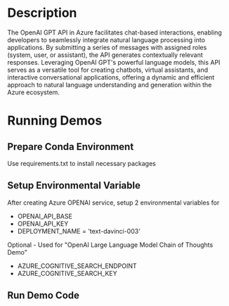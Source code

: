 
# Description 
The OpenAI GPT API in Azure facilitates chat-based interactions, enabling developers to seamlessly integrate natural language processing into applications. By submitting a series of messages with assigned roles (system, user, or assistant), the API generates contextually relevant responses. Leveraging OpenAI GPT's powerful language models, this API serves as a versatile tool for creating chatbots, virtual assistants, and interactive conversational applications, offering a dynamic and efficient approach to natural language understanding and generation within the Azure ecosystem.


# Running Demos

## Prepare Conda Environment
Use requirements.txt to install necessary packages

## Setup Environmental Variable
After creating Azure OPENAI service, setup 2 environmental variables for 
- OPENAI_API_BASE
- OPENAI_API_KEY
- DEPLOYMENT_NAME = 'text-davinci-003'

Optional - Used for "OpenAI Large Language Model Chain of Thoughts Demo"
- AZURE_COGNITIVE_SEARCH_ENDPOINT
- AZURE_COGNITIVE_SEARCH_KEY
## Run Demo Code
